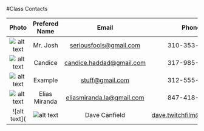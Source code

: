 #Class Contacts

| Photo                                                                                                               | Prefered Name               | Email                         | Phone        |
| :------------------------------------------------------------------------------------------------------------------:|:---------------------------:|:-----------------------------:|:------------:|
| ![alt text](http://s28.postimg.org/z268o5aj1/faceeyebrow.jpg "Mr. Josh makes a face")                               | Mr. Josh                    | seriousfools@gmail.com        | 310-353-6742 |
| ![alt text](http://s17.postimg.org/wsy8vesdr/image.jpg "Candice")                                             | Candice                     | candice.haddad@gmail.com               | 317-985-8281 |
| ![alt text](http://s22.postimg.org/fafx1m9o1/Sammy.jpg "Something fun")                                             | Example                     | stuff@gmail.com               | 312-555-1234 |
| ![alt text](http://s22.postimg.org/fafx1m9o1/Sammy.jpg "This can get confusing")                                             | Elias Miranda                  | eliasmiranda.la@gmail.com            | 847-418-6482 |
| ![alt text](| ![alt text](http://s22.postimg.org/fafx1m9o1/Sammy.jpg "Dave is Actually Calmer Than This")                                             | Dave Canfield                 | dave.twitchfilm@gmail.com            | 872-237-4742 |

